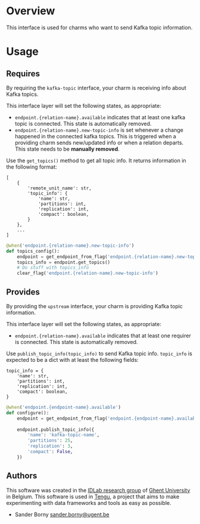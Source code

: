 # Overview
This interface is used for charms who want to send Kafka topic information.

# Usage
## Requires
By requiring the `kafka-topic` interface, your charm is receiving info about Kafka topics.

This interface layer will set the following states, as appropriate:
- `endpoint.{relation-name}.available` indicates that at least one kafka topic is connected. This state is automatically removed.
- `endpoint.{relation-name}.new-topic-info` is set whenever a change happened in the connected kafka topics. This is triggered when a providing charm sends new/updated info or when a relation departs. This state needs to be **manually removed**.

Use the `get_topics()` method to get all topic info. It returns information in the following format:
```
[
    {
        'remote_unit_name': str,
        'topic_info': {
            'name': str,
            'partitions': int,
            'replication': int,
            'compact': boolean,
        }
    },
    ...
]
```

```python
@when('endpoint.{relation-name}.new-topic-info')
def topics_config():
    endpoint = get_endpoint_from_flag('endpoint.{relation-name}.new-topic-info')
    topics_info = endpoint.get_topics()
    # Do stuff with topics_info
    clear_flag('endpoint.{relation-name}.new-topic-info')
```


## Provides

By providing the `upstream` interface, your charm is providing Kafka topic information. 

This interface layer will set the following states, as appropriate:
- `endpoint.{relation-name}.available` indicates that at least one requirer is connected. This state is automatically removed.

Use `publish_topic_info(topic_info)` to send Kafka topic info. `topic_info` is expected to be a dict with at least the following fields:

```
topic_info = {
    'name': str,
    'partitions': int,
    'replication': int,
    'compact': boolean,
}
```
```python
@when('endpoint.{endpoint-name}.available')
def configure():
    endpoint = get_endpoint_from_flag('endpoint.{endpoint-name}.available')
    
    endpoint.publish_topic_info({
        'name': 'kafka-topic-name',
        'partitions': 25,
        'replication': 3,
        'compact': False,
    })
```


## Authors

This software was created in the [IDLab research group](https://www.ugent.be/ea/idlab) of [Ghent University](https://www.ugent.be) in Belgium. This software is used in [Tengu](https://tengu.io), a project that aims to make experimenting with data frameworks and tools as easy as possible.

 - Sander Borny <sander.borny@ugent.be>

